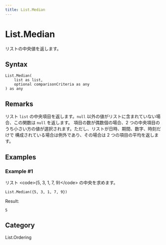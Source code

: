 ```yaml
---
title: List.Median
---
```


# List.Median


リストの中央値を返します。


## Syntax

```powerquery
List.Median(
    list as list,
    optional comparisonCriteria as any
) as any
```


## Remarks

リスト <code>list</code> の中央項目を返します。<code>null</code> 以外の値がリストに含まれていない場合、この関数は <code>null</code> を返します。    項目の数が偶数個の場合、2 つの中央項目のうち小さい方の値が選択されます。ただし、リストが日時、期間、数字、時刻だけで    構成されている場合は例外であり、その場合は 2 つの項目の平均を返します。


## Examples

### Example #1 
リスト &lt;code&gt;\{5, 3, 1, 7, 9}&lt;/code&gt; の中央を求めます。
```powerquery
List.Median({5, 3, 1, 7, 9})
```

Result: 
```powerquery
5
```




## Category
List.Ordering
